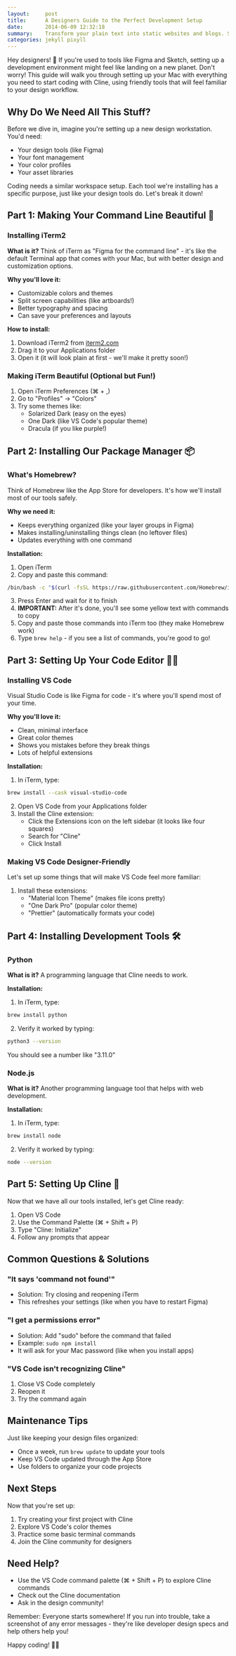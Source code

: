 ```yaml
---
layout:     post
title:      A Designers Guide to the Perfect Development Setup
date:       2014-06-09 12:32:18
summary:    Transform your plain text into static websites and blogs. Simple, static, and blog-aware.
categories: jekyll pixyll
---
```


Hey designers! 👋 If you're used to tools like Figma and Sketch, setting up a development environment might feel like landing on a new planet. Don't worry! This guide will walk you through setting up your Mac with everything you need to start coding with Cline, using friendly tools that will feel familiar to your design workflow.

## Why Do We Need All This Stuff?

Before we dive in, imagine you're setting up a new design workstation. You'd need:

- Your design tools (like Figma)
- Your font management
- Your color profiles
- Your asset libraries

Coding needs a similar workspace setup. Each tool we're installing has a specific purpose, just like your design tools do. Let's break it down!

## Part 1: Making Your Command Line Beautiful 🎨

### Installing iTerm2

**What is it?** Think of iTerm as "Figma for the command line" - it's like the default Terminal app that comes with your Mac, but with better design and customization options.

**Why you'll love it:**

- Customizable colors and themes
- Split screen capabilities (like artboards!)
- Better typography and spacing
- Can save your preferences and layouts

**How to install:**

1. Download iTerm2 from [iterm2.com](https://iterm2.com)
2. Drag it to your Applications folder
3. Open it (it will look plain at first - we'll make it pretty soon!)

### Making iTerm Beautiful (Optional but Fun!)

1. Open iTerm Preferences (⌘ + ,)
2. Go to "Profiles" → "Colors"
3. Try some themes like:
   - Solarized Dark (easy on the eyes)
   - One Dark (like VS Code's popular theme)
   - Dracula (if you like purple!)

## Part 2: Installing Our Package Manager 📦

### What's Homebrew?

Think of Homebrew like the App Store for developers. It's how we'll install most of our tools safely.

**Why we need it:**

- Keeps everything organized (like your layer groups in Figma)
- Makes installing/uninstalling things clean (no leftover files)
- Updates everything with one command

**Installation:**

1. Open iTerm
2. Copy and paste this command:

```bash
/bin/bash -c "$(curl -fsSL https://raw.githubusercontent.com/Homebrew/install/HEAD/install.sh)"
```

3. Press Enter and wait for it to finish
4. **IMPORTANT:** After it's done, you'll see some yellow text with commands to copy
5. Copy and paste those commands into iTerm too (they make Homebrew work)
6. Type `brew help` - if you see a list of commands, you're good to go!

## Part 3: Setting Up Your Code Editor 👩‍💻

### Installing VS Code

Visual Studio Code is like Figma for code - it's where you'll spend most of your time.

**Why you'll love it:**

- Clean, minimal interface
- Great color themes
- Shows you mistakes before they break things
- Lots of helpful extensions

**Installation:**

1. In iTerm, type:

```bash
brew install --cask visual-studio-code
```

2. Open VS Code from your Applications folder
3. Install the Cline extension:
   - Click the Extensions icon on the left sidebar (it looks like four squares)
   - Search for "Cline"
   - Click Install

### Making VS Code Designer-Friendly

Let's set up some things that will make VS Code feel more familiar:

1. Install these extensions:
   - "Material Icon Theme" (makes file icons pretty)
   - "One Dark Pro" (popular color theme)
   - "Prettier" (automatically formats your code)

## Part 4: Installing Development Tools 🛠️

### Python

**What is it?** A programming language that Cline needs to work.

**Installation:**

1. In iTerm, type:

```bash
brew install python
```

2. Verify it worked by typing:

```bash
python3 --version
```

You should see a number like "3.11.0"

### Node.js

**What is it?** Another programming language tool that helps with web development.

**Installation:**

1. In iTerm, type:

```bash
brew install node
```

2. Verify it worked by typing:

```bash
node --version
```

## Part 5: Setting Up Cline 🎉

Now that we have all our tools installed, let's get Cline ready:

1. Open VS Code
2. Use the Command Palette (⌘ + Shift + P)
3. Type "Cline: Initialize"
4. Follow any prompts that appear

## Common Questions & Solutions

### "It says 'command not found'"

- Solution: Try closing and reopening iTerm
- This refreshes your settings (like when you have to restart Figma)

### "I get a permissions error"

- Solution: Add "sudo" before the command that failed
- Example: `sudo npm install`
- It will ask for your Mac password (like when you install apps)

### "VS Code isn't recognizing Cline"

1. Close VS Code completely
2. Reopen it
3. Try the command again

## Maintenance Tips

Just like keeping your design files organized:

- Once a week, run `brew update` to update your tools
- Keep VS Code updated through the App Store
- Use folders to organize your code projects

## Next Steps

Now that you're set up:

1. Try creating your first project with Cline
2. Explore VS Code's color themes
3. Practice some basic terminal commands
4. Join the Cline community for designers

## Need Help?

- Use the VS Code command palette (⌘ + Shift + P) to explore Cline commands
- Check out the Cline documentation
- Ask in the design community!

Remember: Everyone starts somewhere! If you run into trouble, take a screenshot of any error messages - they're like developer design specs and help others help you! 

Happy coding! 🎨✨